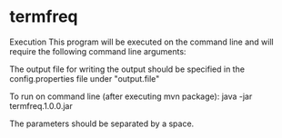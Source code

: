 # termfreq
Execution
This program will be executed on the command line and will require the following command line arguments:
<directoryToWatch> <file location for terms TT> <Top N rows to show> <Period to timeout wait>
  
The output file for writing the output should be specified in the config.properties file under "output.file"

To run on command line (after executing mvn package): java -jar termfreq.1.0.0.jar <arguments>
  
The parameters should be separated by a space.

